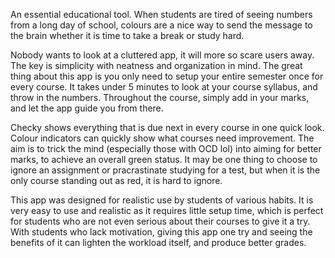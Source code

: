 An essential educational tool.
When students are tired of seeing numbers from a long day of school, colours are a nice way to send the message to the 
brain whether it is time to take a break or study hard.

Nobody wants to look at a cluttered app, it will more so scare users away. The key is simplicity with neatness and 
organization in mind. The great thing about this app is you only need to setup your entire semester once for every course. It 
takes under 5 minutes to look at your course syllabus, and throw in the numbers. Throughout the course, simply add in your 
marks, and let the app guide you from there.

Checky shows everything that is due next in every course in one quick look. Colour indicators can quickly show what courses 
need improvement. The aim is to trick the mind (especially those with OCD lol) into aiming for better marks, to achieve an 
overall green status. It may be one thing to choose to ignore an assignment or pracrastinate studying for a test, but when it 
is the only course standing out as red, it is hard to ignore.

This app was designed for realistic use by students of various habits.
It is very easy to use and realistic as it requires little setup time, 
which is perfect for students who are not even serious about their 
courses to give it a try. With students who lack motivation, giving 
this app one try and seeing the benefits of it can lighten the 
workload itself, and produce better grades.
